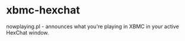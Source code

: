 xbmc-hexchat
============

nowplaying.pl - announces what you're playing in XBMC in your active 
HexChat window.

